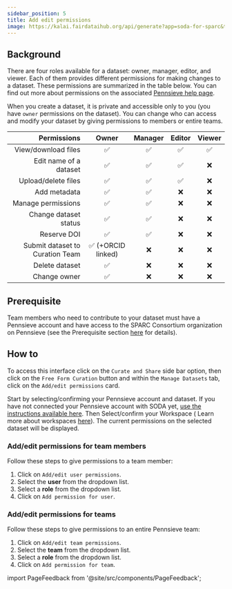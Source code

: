 ```yaml
---
sidebar_position: 5
title: Add edit permissions
image: https://kalai.fairdataihub.org/api/generate?app=soda-for-sparc&title=Add%2Fedit%20permissions&description=Manage%20Dataset&org=fairdataihub
---
```


## Background

There are four roles available for a dataset: owner, manager, editor, and viewer. Each of them provides different permissions for making changes to a dataset. These permissions are summarized in the table below. You can find out more about permissions on the associated [Pennsieve help page](https://docs.pennsieve.io/docs/dataset-permissions).

When you create a dataset, it is private and accessible only to you (you have `owner` permissions on the dataset). You can change who can access and modify your dataset by giving permissions to members or entire teams.

|                     Permissions |       Owner        | Manager | Editor | Viewer |
| ------------------------------: | :----------------: | :-----: | :----: | :----: |
|             View/download files |         ✅         |   ✅    |   ✅   |   ✅   |
|          Edit name of a dataset |         ✅         |   ✅    |   ✅   |   ❌   |
|             Upload/delete files |         ✅         |   ✅    |   ✅   |   ❌   |
|                    Add metadata |         ✅         |   ✅    |   ❌   |   ❌   |
|              Manage permissions |         ✅         |   ✅    |   ❌   |   ❌   |
|           Change dataset status |         ✅         |   ✅    |   ❌   |   ❌   |
|                     Reserve DOI |         ✅         |   ✅    |   ❌   |   ❌   |
| Submit dataset to Curation Team | ✅ (+ORCID linked) |   ❌    |   ❌   |   ❌   |
|                  Delete dataset |         ✅         |   ❌    |   ❌   |   ❌   |
|                    Change owner |         ✅         |   ❌    |   ❌   |   ❌   |

## Prerequisite

Team members who need to contribute to your dataset must have a Pennsieve account and have access to the SPARC Consortium organization on Pennsieve (see the Prerequisite section [here](../../how-to/how-to-get-a-pennsieve-account) for details).

## How to

To access this interface click on the `Curate and Share` side bar option, then click on the `Free Form Curation` button and within the `Manage Datasets` tab, click on the `Add/edit permissions` card.

Start by selecting/confirming your Pennsieve account and dataset. If you have not connected your Pennsieve account with SODA yet, [use the instructions available here](../../connecting-to-pennsieve/connecting-with-username-password). Then Select/confirm your Workspace ( Learn more about workspaces [here](../../how-to/how-to-use-workspaces.md)). The current permissions on the selected dataset will be displayed.

### Add/edit permissions for team members

Follow these steps to give permissions to a team member:

1. Click on `Add/edit user permissions`.
2. Select the **user** from the dropdown list.
3. Select a **role** from the dropdown list.
4. Click on `Add permission for user`.

<!-- ![](https://github.com/fairdataihub/SODA-for-SPARC/blob/main/docs/documentation/Manage-datasets/Manage-permissions/add-permissions.gif?raw=true) -->

### Add/edit permissions for teams

Follow these steps to give permissions to an entire Pennsieve team:

1. Click on `Add/edit team permissions`.
2. Select the **team** from the dropdown list.
3. Select a **role** from the dropdown list.
4. Click on `Add permission for team`.

import PageFeedback from '@site/src/components/PageFeedback';

<PageFeedback />
